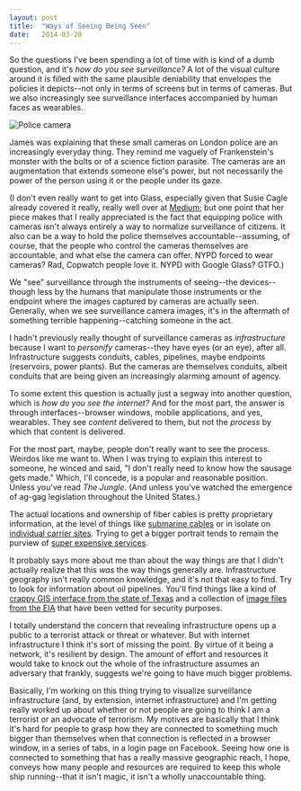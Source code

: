 ```yaml
---
layout: post
title:  "Ways of Seeing Being Seen"
date:   2014-03-20
---
```


So the questions I've been spending a lot of time with is kind of a dumb question, and it's *how do you see surveillance?* A lot of the visual culture around it is filled with the same plausible deniability that envelopes the policies it depicts--not only in terms of screens but in terms of cameras. But we also increasingly see surveillance interfaces accompanied by human faces as wearables.

![Police camera](http://i.dailymail.co.uk/i/pix/2014/01/11/article-2537516-05BD88480000044D-222_634x392.jpg)

James was explaining that these small cameras on London police are an increasingly everyday thing. They remind me vaguely of Frankenstein's monster with the bolts or of a science fiction parasite. The cameras are an augmentation that extends someone else's power, but not necessarily the power of the person using it or the people under its gaze. 

(I don't even really want to get into Glass, especially given that Susie Cagle already covered it really, really well over at [Medium](https://medium.com/the-nib/59e09d27432a); but one point that her piece makes that I really appreciated is the fact that equipping police with cameras isn't always entirely a way to normalize surveillance of citizens. It also can be a way to hold the police themselves accountable--assuming, of course, that the people who control the cameras themselves are accountable, and what else the camera can offer. NYPD forced to wear cameras? Rad, Copwatch people love it. NYPD with Google Glass? GTFO.)

We "see" surveillance through the instruments of seeing--the devices--though less by the humans that manipulate those instruments or the endpoint where the images captured by cameras are actually seen. Generally, when we see surveillance camera images, it's in the aftermath of something terrible happening--catching someone in the act. 

I hadn't previously really thought of surveillance cameras as *infrastructure* because I want to *personify* cameras--they have eyes (or an eye), after all. Infrastructure suggests conduits, cables, pipelines, maybe endpoints (reservoirs, power plants). But the cameras are themselves conduits, albeit conduits that are being given an increasingly alarming amount of agency. 

To some extent this question is actually just a segway into another question, which is *how do you see the internet?* And for the most part, the answer is through interfaces--browser windows, mobile applications, and yes, wearables. They see *content* delivered to them, but not the *process* by which that content is delivered. 

For the most part, maybe, people don't really want to see the process. Weirdos like me want to. When I was trying to explain this interest to someone, he winced and said, "I don't really need to know how the sausage gets made." Which, I'll concede, is a popular and reasonable position. Unless you've read *The Jungle*. (And unless you've watched the emergence of ag-gag legislation throughout the United States.)

The actual locations and ownership of fiber cables is pretty proprietary information, at the level of things like [submarine cables](http://submarinecablemap.com) or in isolate on [individual carrier sites](http://maps.level3.com). Trying to get a bigger portrait tends to remain the purview of [super expensive services](http://geo-tel.com). 

It probably says more about me than about the way things are that I didn't actually realize that this *was* the way things generally are. Infrastructure geography isn't really common knowledge, and it's not that easy to find. Try to look for information about oil pipelines. You'll find things like a kind of [crappy GIS interface from the state of Texas](http://www.rrc.state.tx.us/data/online/gis/index.php) and a collection of [image files from the EIA](http://www.eia.gov/pub/oil_gas/natural_gas/analysis_publications/ngpipeline/ngpipeline_maps.html) that have been vetted for security purposes. 

I totally understand the concern that revealing infrastructure opens up a public to a terrorist attack or threat or whatever. But with internet infrastructure I think it's sort of missing the point. By virtue of it being a network, it's resilient by design. The amount of effort and resources it would take to knock out the whole of the infrastructure assumes an adversary that frankly, suggests we're going to have much bigger problems. 

Basically, I'm working on this thing trying to visualize surveillance infrastructure (and, by extension, internet infrastructure) and I'm getting really worked up about whether or not people are going to think I am a terrorist or an advocate of terrorism. My motives are basically that I think it's hard for people to grasp how they are connected to something much bigger than themselves when that connection is reflected in a browser window, in a series of tabs, in a login page on Facebook. Seeing how one is connected to something that has a really massive geographic reach, I hope, conveys how many people and resources are required to keep this whole ship running--that it isn't magic, it isn't a wholly unaccountable thing. 

